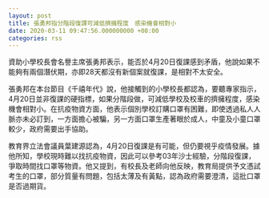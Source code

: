 ```yaml
---
layout: post
title: 張勇邦指分階段復課可減低擠擁程度　感染機會相對小
date: 2020-03-11 09:47:56.000000000 +08:00
categories: rss
---
```


資助小學校長會名譽主席張勇邦表示，能否於4月20日復課感到矛盾，他說如果不能夠有兩個潛伏期，亦即28天都沒有新個案就復課，是相對不太安全。

張勇邦在本台節目《千禧年代》說，他接觸到的小學校長都認為，要聽專家指示，4月20日並非復課的硬指標，如果分階段做，可減低學校及校車的擠擁程度，感染機會相對小。在抗疫物資方面，他表示個別學校訂購口罩有困難，即使透過私人人脈亦未必訂到，一方面擔心被騙，另一方面口罩生產著眼於成人，中童及小童口罩較少，政府需要出手協助。

教育界立法會議員葉建源認為，4月20日復課是有可能，但仍要視乎疫情發展。據他所知，學校現時難以找抗疫物資，因此可以參考03年沙士經驗，分階段復課，爭取時間找口罩等物資。他又提到，有校長及老師向他反映，教育局提供予文憑試考生的口罩，部分質量有問題，包括太薄及有黃點，認為政府需要澄清，這批口罩是否過期貨。
